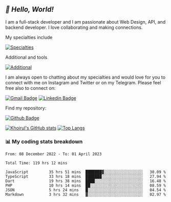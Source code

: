## _:wave: Hello, World!_

I am a full-stack developer and I am passionate about Web Design, API, and backend developer. I love collaborating and making connections.

My specialties include

[![Specialties](https://skillicons.dev/icons?i=php,laravel,javascript,react,vue,mysql,tailwind)](https://skillicons.dev)

Additional and tools

[![Additional](https://skillicons.dev/icons?i=bash,vscode,vite,webpack,vercel,git,github,gitlab)](https://skillicons.dev)

I am always open to chatting about my specialties and would love for you to connect with me on Instagram and Twitter or on my Telegram. Please feel free also to connect on:

[![Gmail Badge](https://img.shields.io/badge/-ahmusafir.khoirul@gmail.com-c14438?style=flat&logo=Gmail&logoColor=white&link=mailto:ahmusafir.khoirul@gmail.com)](mailto:ahmusafir.khoirul@gmail.com)
[![Linkedin Badge](https://img.shields.io/badge/-Ahmad_Musafir_Khoirul_Fattah-0072b1?style=flat&logo=Linkedin&logoColor=white&link=https://www.linkedin.com/in/ahmad-musafir-khoirul-fattah-26a53a207/)](https://www.linkedin.com/in/masmuss/)

Find my repository:

[![Github Badge](https://img.shields.io/badge/-masmuss-grey?style=flat&logo=github&logoColor=white&link=https://github.com/masmuss)](https://github.com/masmuss)

[![Khoirul's GitHub stats](https://github-readme-stats.vercel.app/api?username=masmuss&show_icons=true&include_all_commits=true&theme=transparent&layout=compact)](https://github.com/masmuss/github-readme-stats)
[![Top Langs](https://github-readme-stats.vercel.app/api/top-langs/?username=masmuss&theme=transparent&layout=compact)](https://github.com/masmuss/github-readme-stats)

### :bar_chart: My coding stats breakdown

<!--START_SECTION:waka-->

```text
From: 08 December 2022 - To: 01 April 2023

Total Time: 119 hrs 12 mins

JavaScript         35 hrs 51 mins  ███████▓░░░░░░░░░░░░░░░░░   30.09 %
TypeScript         33 hrs 18 mins  ███████░░░░░░░░░░░░░░░░░░   27.94 %
Dart               19 hrs 38 mins  ████░░░░░░░░░░░░░░░░░░░░░   16.48 %
PHP                10 hrs 14 mins  ██░░░░░░░░░░░░░░░░░░░░░░░   08.59 %
JSON               5 hrs 24 mins   █░░░░░░░░░░░░░░░░░░░░░░░░   04.54 %
Markdown           3 hrs 32 mins   ▓░░░░░░░░░░░░░░░░░░░░░░░░   02.97 %
```

<!--END_SECTION:waka-->
